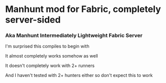 # Manhunt mod for Fabric, completely server-sided

### Aka Manhunt Intermediately Lightweight Fabric Server

I'm surprised this compiles to begin with

It almost completely works somehow as well

It doesn't completely work with 2+ runners

And I haven't tested with 2+ hunters either so don't expect this to work